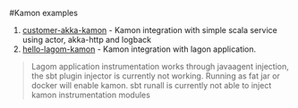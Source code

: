 #Kamon examples
1. [customer-akka-kamon](https://github.com/meetpraveen/scala-kamon-examples/tree/master/customer-akka-kamon) - Kamon integration with simple scala service using actor, akka-http and logback
2. [hello-lagom-kamon](https://github.com/meetpraveen/scala-kamon-examples/tree/master/hello-lagom-kamon) - Kamon integration with lagon application.
  > Lagom application instrumentation works through javaagent injection, the sbt plugin injector is currently not working. Running as fat jar or docker will enable kamon. sbt runall is currently not able to inject kamon instrumentation modules

